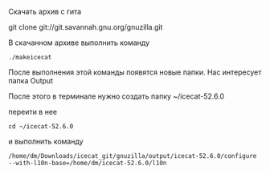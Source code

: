 Скачать архив с гита

git clone  git://git.savannah.gnu.org/gnuzilla.git

В скачанном архиве выполнить команду

~~~~
./makeicecat
~~~~

После выполнения этой команды появятся новые папки. Нас интересует папка Output

После этого в терминале нужно создать папку ~/icecat-52.6.0

переити в нее

~~~~
cd ~/icecat-52.6.0
~~~~

и выполнить команду

~~~~
/home/dm/Downloads/icecat_git/gnuzilla/output/icecat-52.6.0/configure --with-l10n-base=/home/dm/icecat-52.6.0/l10n
~~~~


